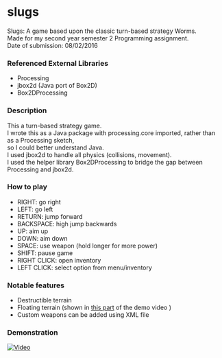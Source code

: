 # slugs
Slugs: A game based upon the classic turn-based strategy Worms.  
Made for my second year semester 2 Programming assignment.  
Date of submission: 08/02/2016

### Referenced External Libraries
* Processing
* jbox2d (Java port of Box2D)
* Box2DProcessing

### Description  
This a turn-based strategy game.  
I wrote this as a Java package with processing.core imported,
rather than as a Processing sketch,  
so I could better understand Java.  
I used jbox2d to handle all physics (collisions, movement).  
I used the helper library Box2DProcessing to bridge the gap between Processing and jbox2d.  


### How to play
* RIGHT: go right
* LEFT: go left
* RETURN: jump forward
* BACKSPACE: high jump backwards
* UP: aim up
* DOWN: aim down
* SPACE: use weapon (hold longer for more power)
* SHIFT: pause game
* RIGHT CLICK: open inventory
* LEFT CLICK: select option from menu/inventory

### Notable features
* Destructible terrain
* Floating terrain (shown in [this part](https://youtu.be/ok1-J_-BAZQ?t=2m27s) of the demo video )
* Custom weapons can be added using XML file

### Demonstration
[![Video](http://img.youtube.com/vi/ok1-J_-BAZQ/0.jpg)](https://www.youtube.com/watch?v=ok1-J_-BAZQ)
